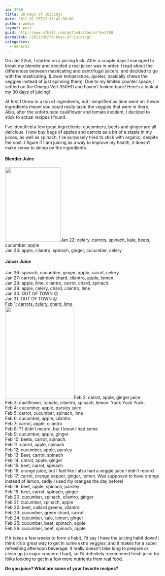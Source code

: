 ```yaml
---
id: 3700
title: 30 Days of Juicing!
date: 2012-02-27T22:15:41-06:00
author: admin
layout: post
guid: http://www.afhill.com/gothedistance/?p=3700
permalink: /2012/02/30-days-of-juicing/
categories:
  - General
---
```

On Jan 22nd, I started on a juicing kick. After a couple days I managed to break my blender and decided a real juicer was in order. I read about the differences between masticating and centrifugal juicers, and decided to go with the masticating. (Lower temperature, quieter, basically chews the veggies instead of just spinning them). Due to my limited counter space, I settled on the Omega Vert 350HD and haven’t looked back! Here’s a look at my 30 days of juicing!

At first I threw in a ton of ingredients, but I simplified as time went on. Fewer ingredients meant you could really taste the veggies that were in there. Also, after the unfortunate cauliflower and tomato incident, I decided to stick to actual recipes I found. 

I’ve identified a few great ingredients: cucumbers, beets and ginger are all delicious. I now buy bags of apples and carrots as a bit of a staple in my juices, as well as spinach. I&#8217;ve purposely tried to stick with organic, despite the cost. I figure if I am juicing as a way to improve my health, it doesn&#8217;t make sense to skimp on the ingredients. 

#### Blender Juice

[<img src="http://www.afhill.com/gothedistance/wp-content/uploads/2012/01/20120122-190350.jpg" alt="" title="strained" width="180" height="241" class="alignright size-full wp-image-3394" />](http://www.afhill.com/gothedistance/wp-content/uploads/2012/01/20120122-190350.jpg)Jan 22: celery, carrots, spinach, kale, beets, cucumber, apple  
Jan 23: apple, cilantro, spinach, ginger, cucumber, celery

#### Juicer Juice

Jan 26: spinach, cucumber, ginger, apple, carrot, celery  
Jan 27: carrots, rainbow chard, cilantro, apple, lemon.  
Jan 28: apple, lime, cilantro, carrot, chard, spinach.  
Jan 29: apple, celery, chard, cilantro, lime  
Jan 30: OUT OF TOWN ☹  
Jan 31: OUT OF TOWN ☹  
Feb 1: carrots, celery, chard, lime  
[<img src="http://www.afhill.com/gothedistance/wp-content/uploads/2012/02/20120202-221141-224x300.jpg" alt="" title="orangejuice.jpg" width="224" height="300" class="alignright size-medium wp-image-3537" />](http://www.afhill.com/gothedistance/wp-content/uploads/2012/02/20120202-221141.jpg)Feb 2: carrot, apple, ginger juice  
Feb 3: cauliflower, tomato, cilantro, spinach, lemon. Yuck Yuck Yuck.  
Feb 4: cucumber, apple, parsley juice  
Feb 5: carrot, cucumber, spinach, lime  
Feb 6: cucumber, apple, cilantro  
Feb 7: carrot, apple, cilantro  
Feb 8: ?? didn’t record, but I know I had some  
Feb 9: cucumber, apple, ginger  
Feb 10: beets, carrot, spinach.  
Feb 11: carrot, apple, spinach  
Feb 12: cucumber, apple, parsley  
Feb 13: Beet, carrot, spinach  
Feb 14: carrot, apple, ginger  
Feb 15: beet, carrot, spinach  
Feb 16: orange juice, but I feel like I also had a veggie juice I didn’t record  
Feb 17: carrot, orange pepper, ginger, lemon. Was supposed to have orange instead of lemon, sadly I used my oranges the day before!  
Feb 18: beet, apple, spinach, parsley  
Feb 19: beet, carrot, spinach, ginger  
Feb 20: cucumber, spinach, cilantro, ginger  
Feb 21: cucumber, spinach, apple  
Feb 22: beet, collard greens, cilantro  
Feb 23: cucumber, green chard, carrot  
Feb 24: cucumber, kale, lemon, ginger  
Feb 25: cucumber, beet, spinach, apple  
Feb 26: cucumber, beet, spinach, apple

If it takes a few weeks to form a habit, I&#8217;d say I have the juicing habit down! I think it&#8217;s a great way to get in some extra veggies, and it makes for a super refreshing afternoon beverage. It really doesn&#8217;t take long to prepare or clean up (a major concern I had), so I&#8217;d definitely recommend fresh juice for folks looking to get in a few more nutrients from real food. 

**Do you juice? What are some of your favorite recipes?**